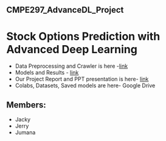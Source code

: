 ## CMPE297_AdvanceDL_Project
# Stock Options Prediction with Advanced Deep Learning



* Data Preprocessing and Crawler is here -[link](https://github.com/zjzsu2000/CMPE297_AdvanceDL_Project/tree/main/Data_Preprocessing)
* Models and Results - [link](https://github.com/zjzsu2000/CMPE297_AdvanceDL_Project/tree/main/models)
* Our Project Report and PPT presentation is here- [link](https://github.com/zjzsu2000/CMPE297_AdvanceDL_Project/tree/main/Documentation)
* Colabs, Datasets, Saved models are here- Google Drive

## Members:
* Jacky
* Jerry
* Jumana
